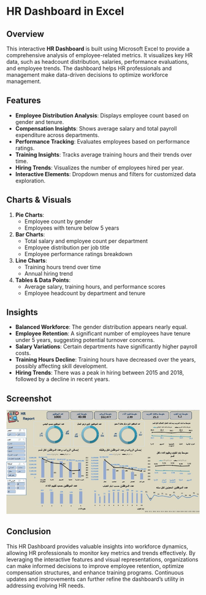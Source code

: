 # HR Dashboard in Excel

## Overview
This interactive **HR Dashboard** is built using Microsoft Excel to provide a comprehensive analysis of employee-related metrics. It visualizes key HR data, such as headcount distribution, salaries, performance evaluations, and employee trends. The dashboard helps HR professionals and management make data-driven decisions to optimize workforce management.

## Features
- **Employee Distribution Analysis**: Displays employee count based on gender and tenure.
- **Compensation Insights**: Shows average salary and total payroll expenditure across departments.
- **Performance Tracking**: Evaluates employees based on performance ratings.
- **Training Insights**: Tracks average training hours and their trends over time.
- **Hiring Trends**: Visualizes the number of employees hired per year.
- **Interactive Elements**: Dropdown menus and filters for customized data exploration.

## Charts & Visuals
1. **Pie Charts**:
   - Employee count by gender
   - Employees with tenure below 5 years
2. **Bar Charts**:
   - Total salary and employee count per department
   - Employee distribution per job title
   - Employee performance ratings breakdown
3. **Line Charts**:
   - Training hours trend over time
   - Annual hiring trend
4. **Tables & Data Points**:
   - Average salary, training hours, and performance scores
   - Employee headcount by department and tenure

## Insights
- **Balanced Workforce**: The gender distribution appears nearly equal.
- **Employee Retention**: A significant number of employees have tenure under 5 years, suggesting potential turnover concerns.
- **Salary Variations**: Certain departments have significantly higher payroll costs.
- **Training Hours Decline**: Training hours have decreased over the years, possibly affecting skill development.
- **Hiring Trends**: There was a peak in hiring between 2015 and 2018, followed by a decline in recent years.

## Screenshot
![HR Dashboard](HR%20Dashboard.jpg)



## Conclusion
This HR Dashboard provides valuable insights into workforce dynamics, allowing HR professionals to monitor key metrics and trends effectively. By leveraging the interactive features and visual representations, organizations can make informed decisions to improve employee retention, optimize compensation structures, and enhance training programs. Continuous updates and improvements can further refine the dashboard’s utility in addressing evolving HR needs.


